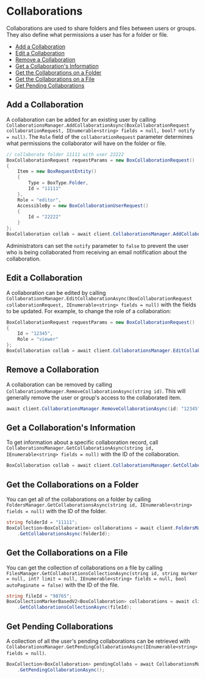 Collaborations
==============

Collaborations are used to share folders and files between users or groups. They also define what permissions a user
has for a folder or file.

<!-- START doctoc generated TOC please keep comment here to allow auto update -->
<!-- DON'T EDIT THIS SECTION, INSTEAD RE-RUN doctoc TO UPDATE -->


- [Add a Collaboration](#add-a-collaboration)
- [Edit a Collaboration](#edit-a-collaboration)
- [Remove a Collaboration](#remove-a-collaboration)
- [Get a Collaboration's Information](#get-a-collaborations-information)
- [Get the Collaborations on a Folder](#get-the-collaborations-on-a-folder)
- [Get the Collaborations on a File](#get-the-collaborations-on-a-file)
- [Get Pending Collaborations](#get-pending-collaborations)

<!-- END doctoc generated TOC please keep comment here to allow auto update -->

Add a Collaboration
-------------------

A collaboration can be added for an existing user by calling
`CollaborationsManager.AddCollaborationAsync(BoxCollaborationRequest collaborationRequest, IEnumerable<string> fields = null, bool? notify = null)`.
The `Role` field of the `collaborationRequest` parameter determines what permissions the collaborator will have on the
folder or file. 

```c#
// collaborate folder 11111 with user 22222
BoxCollaborationRequest requestParams = new BoxCollaborationRequest()
{
    Item = new BoxRequestEntity()
    {
        Type = BoxType.Folder,
        Id = "11111"
    },
    Role = "editor",
    AccessibleBy = new BoxCollaborationUserRequest()
    {
        Id = "22222"
    }
};
BoxCollaboration collab = await client.CollaborationsManager.AddCollaborationAsync(requestParams);
```

Administrators can set the `notify` parameter to `false` to prevent the user who is being collaborated from receiving an
email notification about the collaboration.

Edit a Collaboration
--------------------

A collaboration can be edited by calling
`CollaborationsManager.EditCollaborationAsync(BoxCollaborationRequest collaborationRequest, IEnumerable<string> fields = null)`
with the fields to be updated.  For example, to change the role of a collaboration:

```c#
BoxCollaborationRequest requestParams = new BoxCollaborationRequest()
{
    Id = "12345",
    Role = "viewer"
};
BoxCollaboration collab = await client.CollaborationsManager.EditCollaborationAsync(requestParams);
```

Remove a Collaboration
----------------------

A collaboration can be removed by calling `CollaborationsManager.RemoveCollaborationAsync(string id)`.
This will generally remove the user or group's access to the collaborated item.

```c#
await client.CollaborationsManager.RemoveCollaborationAsync(id: "12345");
```

Get a Collaboration's Information
---------------------------------

To get information about a specific collaboration record, call
`CollaborationsManager.GetCollaborationAsync(string id, IEnumerable<string> fields = null)` with the
ID of the collaboration.

```c#
BoxCollaboration collab = await client.CollaborationsManager.GetCollaborationAsync(id: "22222");
```

Get the Collaborations on a Folder
----------------------------------

You can get all of the collaborations on a folder by calling
`FoldersManager.GetCollaborationsAsync(string id, IEnumerable<string> fields = null)` with the ID of the folder.

```c#
string folderId = "11111";
BoxCollection<BoxCollaboration> collaborations = await client.FoldersManager
    .GetCollaborationsAsync(folderId);
```

Get the Collaborations on a File
--------------------------------

You can get the collection of collaborations on a file by calling
`FilesManager.GetCollaborationsCollectionAsync(string id, string marker = null, int? limit = null, IEnumerable<string> fields = null, bool autoPaginate = false)`
with the ID of the file.

```c#
string fileId = "98765";
BoxCollectionMarkerBasedV2<BoxCollaboration> collaborations = await client.FilesManager
    .GetCollaborationsCollectionAsync(fileId);
```

Get Pending Collaborations
--------------------------

A collection of all the user's pending collaborations can be retrieved with
`CollaborationsManager.GetPendingCollaborationAsync(IEnumerable<string> fields = null)`.

```c#
BoxCollection<BoxCollaboration> pendingCollabs = await CollaborationsManager
    .GetPendingCollaborationAsync();
```